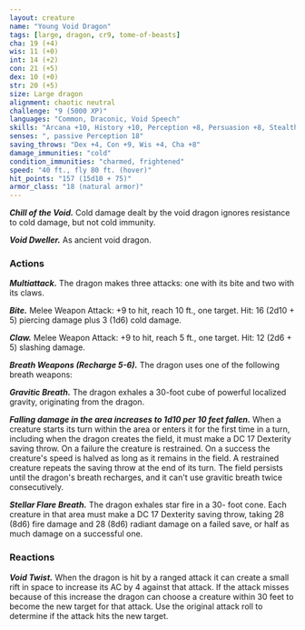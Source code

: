 ```yaml
---
layout: creature
name: "Young Void Dragon"
tags: [large, dragon, cr9, tome-of-beasts]
cha: 19 (+4)
wis: 11 (+0)
int: 14 (+2)
con: 21 (+5)
dex: 10 (+0)
str: 20 (+5)
size: Large dragon
alignment: chaotic neutral
challenge: "9 (5000 XP)"
languages: "Common, Draconic, Void Speech"
skills: "Arcana +10, History +10, Perception +8, Persuasion +8, Stealth +4"
senses: ", passive Perception 18"
saving_throws: "Dex +4, Con +9, Wis +4, Cha +8"
damage_immunities: "cold"
condition_immunities: "charmed, frightened"
speed: "40 ft., fly 80 ft. (hover)"
hit_points: "157 (15d10 + 75)"
armor_class: "18 (natural armor)"
---
```


***Chill of the Void.*** Cold damage dealt by the void dragon ignores resistance to cold damage, but not cold immunity.

***Void Dweller.*** As ancient void dragon.

### Actions

***Multiattack.*** The dragon makes three attacks: one with its bite and two with its claws.

***Bite.*** Melee Weapon Attack: +9 to hit, reach 10 ft., one target. Hit: 16 (2d10 + 5) piercing damage plus 3 (1d6) cold damage.

***Claw.*** Melee Weapon Attack: +9 to hit, reach 5 ft., one target. Hit: 12 (2d6 + 5) slashing damage.

***Breath Weapons (Recharge 5-6).*** The dragon uses one of the following breath weapons:

***Gravitic Breath.*** The dragon exhales a 30-foot cube of powerful localized gravity, originating from the dragon.

***Falling damage in the area increases to 1d10 per 10 feet fallen.*** When a creature starts its turn within the area or enters it for the first time in a turn, including when the dragon creates the field, it must make a DC 17 Dexterity saving throw. On a failure the creature is restrained. On a success the creature's speed is halved as long as it remains in the field. A restrained creature repeats the saving throw at the end of its turn. The field persists until the dragon's breath recharges, and it can't use gravitic breath twice consecutively.

***Stellar Flare Breath.*** The dragon exhales star fire in a 30- foot cone. Each creature in that area must make a DC 17 Dexterity saving throw, taking 28 (8d6) fire damage and 28 (8d6) radiant damage on a failed save, or half as much damage on a successful one.

### Reactions

***Void Twist.*** When the dragon is hit by a ranged attack it can create a small rift in space to increase its AC by 4 against that attack. If the attack misses because of this increase the dragon can choose a creature within 30 feet to become the new target for that attack. Use the original attack roll to determine if the attack hits the new target.

